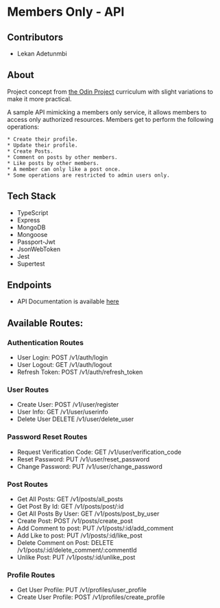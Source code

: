 # Members Only - API

## Contributors

* Lekan Adetunmbi

## About
Project concept from [the Odin Project](https://www.theodinproject.com/paths/full-stack-javascript/courses/nodejs/lessons/members-only) curriculum with slight variations to make it more practical.

A sample API mimicking a members only service, it allows members to access only authorized resources. Members get to perform the following operations:
    
    * Create their profile.
    * Update their profile.
    * Create Posts.
    * Comment on posts by other members.
    * Like posts by other members.
    * A member can only like a post once.
    * Some operations are restricted to admin users only.

## Tech Stack

* TypeScript
* Express
* MongoDB
* Mongoose
* Passport-Jwt
* JsonWebToken
* Jest
* Supertest


## Endpoints 

* API Documentation is available [here](https://api-mbo.herokuapp.com/api-docs)

## Available Routes:

### Authentication Routes
* User Login:                                                   POST /v1/auth/login
* User Logout:                                                  GET /v1/auth/logout
* Refresh Token:                                                POST /v1/auth/refresh_token 

### User Routes
* Create User:                                                  POST /v1/user/register
* User Info:                                                    GET /v1/user/userinfo
* Delete User                                                   DELETE /v1/user/delete_user

### Password Reset Routes
* Request Verification Code:                                    GET /v1/user/verification_code
* Reset Password:                                               PUT /v1/user/reset_password
* Change Password:                                              PUT /v1/user/change_password

### Post Routes
* Get All Posts:                                                GET /v1/posts/all_posts
* Get Post By Id:                                               GET /v1/posts/post/:id
* Get All Posts By User:                                        GET /v1/posts/post_by_user
* Create Post:                                                  POST /v1/posts/create_post
* Add Comment to post:                                          PUT /v1/posts/:id/add_comment
* Add Like to post:                                             PUT /v1/posts/:id/like_post
* Delete Comment on Post:                                       DELETE /v1/posts/:id/delete_comment/:commentId
* Unlike Post:                                                  PUT /v1/posts/:id/unlike_post

### Profile Routes
* Get User Profile:                                             PUT /v1/profiles/user_profile
* Create User Profile:                                          POST /v1/profiles/create_profile
